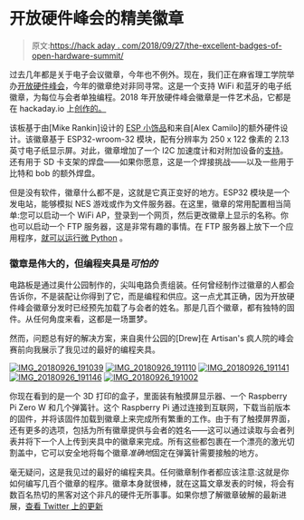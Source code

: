 # 开放硬件峰会的精美徽章

> 原文:[https://hack aday . com/2018/09/27/the-excellent-badges-of-open-hardware-summit/](https://hackaday.com/2018/09/27/the-exquisite-badges-of-open-hardware-summit/)

过去几年都是关于电子会议徽章，今年也不例外。现在，我们正在麻省理工学院举办[开放硬件峰会](https://2018.oshwa.org/)，今年的徽章绝对非同寻常。这是一个支持 WiFi 和蓝牙的电子纸徽章，为每位与会者单独编程。2018 年开放硬件峰会徽章是一件艺术品，它都是在 hackaday.io 上[创作的。](https://hackaday.io/project/112222-2018-open-hardware-summit-badge)

该板基于由[Mike Rankin]设计的 [ESP 小饰品](https://github.com/mike-rankin/ESP_trINKet)和来自[Alex Camilo]的额外硬件设计。该徽章基于 ESP32-wroom-32 模块，配有分辨率为 250 x 122 像素的 2.13 英寸电子纸显示屏。对此，徽章增加了一个 I2C 加速度计和对附加设备的[支持](https://hackaday.io/project/52950-shitty-add-ons)。还有用于 SD 卡支架的焊盘——如果你愿意，这是一个焊接挑战——以及一些用于比特和 bob 的额外焊盘。

但是没有软件，徽章什么都不是，这就是它真正变好的地方。ESP32 模块是一个发电站，能够模拟 NES 游戏或作为文件服务器。在这里，徽章的常用配置相当简单:您可以启动一个 WiFi AP，登录到一个网页，然后更改徽章上显示的名称。你也可以启动一个 FTP 服务器，这是非常有趣的事情。在 FTP 服务器上放下一个应用程序，[就可以运行微 Python](https://hackaday.io/project/112222-2018-open-hardware-summit-badge/log/153395-micro-python-firmware-on-ohs-18-eve) 。

### 徽章是伟大的，但编程夹具是*可怕的*

电路板是通过奥什公园制作的，尖叫电路负责组装。任何曾经制作过徽章的人都会告诉你，不是装配让你得到了它，而是编程和供应。这一点尤其正确，因为开放硬件峰会徽章分发时已经预先加载了与会者的姓名。那是几百个徽章，都有独特的固件。从任何角度来看，这都是一场噩梦。

然而，问题总有好的解决方案，来自奥什公园的[Drew]在 Artisan's 疯人院的峰会赛前向我展示了我见过的最好的编程夹具。

 [![IMG_20180926_191039](../Images/c9d6612f3d27da659279408a75a99481.png "IMG_20180926_191039")](https://i0.wp.com/hackaday.com/wp-content/uploads/2018/09/img_20180926_191039.jpg?ssl=1)  [![IMG_20180926_191110](../Images/dfca0aa85e3e969b1028f4947ea6085c.png "IMG_20180926_191110")](https://i0.wp.com/hackaday.com/wp-content/uploads/2018/09/img_20180926_191110.jpg?ssl=1)  [![IMG_20180926_191141](../Images/002a4d4d61afbe23f233473f3a37b58a.png "IMG_20180926_191141")](https://i0.wp.com/hackaday.com/wp-content/uploads/2018/09/img_20180926_191141.jpg?ssl=1)  [![IMG_20180926_191146](../Images/2d50a8f9ffa312926506a9674b97f6cc.png "IMG_20180926_191146")](https://i0.wp.com/hackaday.com/wp-content/uploads/2018/09/img_20180926_191146.jpg?ssl=1)  [![IMG_20180926_191002](../Images/5baa3da2dd40263ffd3ded33990f1aa8.png "IMG_20180926_191002")](https://i0.wp.com/hackaday.com/wp-content/uploads/2018/09/img_20180926_191002.jpg?ssl=1) 

你现在看到的是一个 3D 打印的盒子，里面装有触摸屏显示器、一个 Raspberry Pi Zero W 和几个弹簧针。这个 Raspberry Pi 通过连接到互联网，下载当前版本的固件，并将该固件加载到徽章上来完成所有繁重的工作。由于有了触摸屏界面，还有更多的选项，包括为所有徽章提供与会者的姓名——这可以通过读取与会者列表并将下一个人上传到夹具中的徽章来完成。所有这些都包裹在一个漂亮的激光切割盖中，它可以安全地将每个徽章*准确地*固定在弹簧针需要接触的地方。

毫无疑问，这是我见过的最好的编程夹具。任何徽章制作者都应该注意:这就是你如何编写几百个徽章的程序。徽章本身就很棒，就在这篇文章发表的时候，将会有数百名热切的黑客对这个非凡的硬件无所事事。如果你想了解徽章破解的最新进展，[查看 Twitter 上的更新](https://twitter.com/ohsummit)